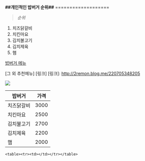 **##개인적인 밥버거 순위##** ===================  
>*순위*   
1. 치즈닭갈비
2. 치킨마요 
3. 김치불고기
4. 김치제육
5. 햄

[밥버거 메뉴](http://www.bongousse.net/menu/menu_list.aspx?m=1&sm=4)

[그 외 추천메뉴] [링크]
[링크]:  http://2remon.blog.me/220705348205

![](http://imagesearch.naver.com/search.naver?sm=ext&viewloc=1&where=idetail&rev=31&query=%EB%B0%A5%EB%B2%84%EA%B1%B0%20%EC%82%AC%EC%A7%84&section=image&res_fr=0&res_to=0&ie=utf8&face=0&color=0&ccl=0&aq=0&spq=0&nx_search_query=%EB%B0%A5%EB%B2%84%EA%B1%B0&nx_and_query=&nx_sub_query=&nx_search_hlquery=&nx_search_fasquery=%EB%B0%A5%EB%B2%84%EA%B1%B0%20%EC%82%AC%EC%A7%84&datetype=0&startdate=0&enddate=0&start=90&img_id=cafe22417744%7C31%7C30362_1 )

밥버거|가격
-------- | ---
치즈닭갈비|3000
치킨마요|2500
김치불고기|2700
김치제육|2200
햄|2000


`<table><tr><td></td></tr></table>`
